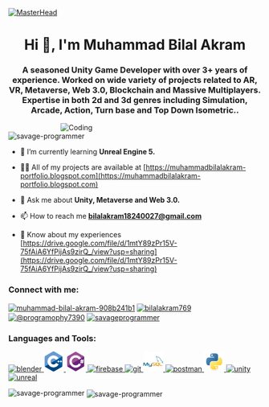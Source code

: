 [![MasterHead](https://i.pinimg.com/564x/71/b8/59/71b8597599e9f5d7fa269dfdfff73367.jpg)](https://muhammadbilalakram-portfolio.blogspot.com)
<h1 align="center">Hi 👋, I'm Muhammad Bilal Akram</h1>
<h3 align="center">A seasoned Unity Game Developer with over 3+ years of experience. Worked on wide variety of projects related to AR, VR, Metaverse, Web 3.0, Blockchain and Massive Multiplayers. Expertise in both 2d and 3d genres including Simulation, Arcade, Action, Turn base and Top Down Isometric..</h3>
<img align="right" alt="Coding" width="400" src="https://cdn.dribbble.com/users/116207...">
<p align="left"> <img src="https://i.pinimg.com/564x/55/39/8b/55398b80d2b3d3e43327a1626013d14e.jpg?username=savage-programmer&label=Profile%20views&color=0e75b6&style=flat" alt="savage-programmer" /> </p>

- 🌱 I’m currently learning **Unreal Engine 5.**

- 👨‍💻 All of my projects are available at [https://muhammadbilalakram-portfolio.blogspot.com](https://muhammadbilalakram-portfolio.blogspot.com)

- 💬 Ask me about **Unity, Metaverse and Web 3.0.**

- 📫 How to reach me **bilalakram18240027@gmail.com**

- 📄 Know about my experiences [https://drive.google.com/file/d/1mtY89zPr15V-75fAiA6YfPijAs9zirQ_/view?usp=sharing](https://drive.google.com/file/d/1mtY89zPr15V-75fAiA6YfPijAs9zirQ_/view?usp=sharing)

<h3 align="left">Connect with me:</h3>
<p align="left">
<a href="https://linkedin.com/in/muhammad-bilal-akram-908b241b1" target="blank"><img align="center" src="https://raw.githubusercontent.com/rahuldkjain/github-profile-readme-generator/master/src/images/icons/Social/linked-in-alt.svg" alt="muhammad-bilal-akram-908b241b1" height="30" width="40" /></a>
<a href="https://instagram.com/bilalakram769" target="blank"><img align="center" src="https://raw.githubusercontent.com/rahuldkjain/github-profile-readme-generator/master/src/images/icons/Social/instagram.svg" alt="bilalakram769" height="30" width="40" /></a>
<a href="https://www.youtube.com/c/@programophy7390" target="blank"><img align="center" src="https://raw.githubusercontent.com/rahuldkjain/github-profile-readme-generator/master/src/images/icons/Social/youtube.svg" alt="@programophy7390" height="30" width="40" /></a>
<a href="https://discord.gg/savageprogrammer" target="blank"><img align="center" src="https://raw.githubusercontent.com/rahuldkjain/github-profile-readme-generator/master/src/images/icons/Social/discord.svg" alt="savageprogrammer" height="30" width="40" /></a>
</p>

<h3 align="left">Languages and Tools:</h3>
<p align="left"> <a href="https://www.blender.org/" target="_blank" rel="noreferrer"> <img src="https://download.blender.org/branding/community/blender_community_badge_white.svg" alt="blender" width="40" height="40"/> </a> <a href="https://www.w3schools.com/cpp/" target="_blank" rel="noreferrer"> <img src="https://raw.githubusercontent.com/devicons/devicon/master/icons/cplusplus/cplusplus-original.svg" alt="cplusplus" width="40" height="40"/> </a> <a href="https://www.w3schools.com/cs/" target="_blank" rel="noreferrer"> <img src="https://raw.githubusercontent.com/devicons/devicon/master/icons/csharp/csharp-original.svg" alt="csharp" width="40" height="40"/> </a> <a href="https://firebase.google.com/" target="_blank" rel="noreferrer"> <img src="https://www.vectorlogo.zone/logos/firebase/firebase-icon.svg" alt="firebase" width="40" height="40"/> </a> <a href="https://git-scm.com/" target="_blank" rel="noreferrer"> <img src="https://www.vectorlogo.zone/logos/git-scm/git-scm-icon.svg" alt="git" width="40" height="40"/> </a> <a href="https://www.mysql.com/" target="_blank" rel="noreferrer"> <img src="https://raw.githubusercontent.com/devicons/devicon/master/icons/mysql/mysql-original-wordmark.svg" alt="mysql" width="40" height="40"/> </a> <a href="https://postman.com" target="_blank" rel="noreferrer"> <img src="https://www.vectorlogo.zone/logos/getpostman/getpostman-icon.svg" alt="postman" width="40" height="40"/> </a> <a href="https://www.python.org" target="_blank" rel="noreferrer"> <img src="https://raw.githubusercontent.com/devicons/devicon/master/icons/python/python-original.svg" alt="python" width="40" height="40"/> </a> <a href="https://unity.com/" target="_blank" rel="noreferrer"> <img src="https://www.vectorlogo.zone/logos/unity3d/unity3d-icon.svg" alt="unity" width="40" height="40"/> </a> <a href="https://unrealengine.com/" target="_blank" rel="noreferrer"> <img src="https://raw.githubusercontent.com/kenangundogan/fontisto/036b7eca71aab1bef8e6a0518f7329f13ed62f6b/icons/svg/brand/unreal-engine.svg" alt="unreal" width="40" height="40"/> </a> </p>

<p><img align="left" src="https://github-readme-stats.vercel.app/api/top-langs?username=savage-programmer&show_icons=true&locale=en&layout=compact" alt="savage-programmer" /></p>

<p>&nbsp;<img align="center" src="https://github-readme-stats.vercel.app/api?username=savage-programmer&show_icons=true&locale=en" alt="savage-programmer" /></p>
